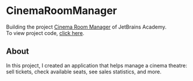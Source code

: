 # CinemaRoomManager
Building the project [Cinema Room Manager](https://hyperskill.org/projects/133) of JetBrains Academy.  
To view project code, [click here](https://github.com/rudimentum/CinemaRoomManager/tree/master/Cinema%20Room%20Manager/task/src/cinema).
## About ##
In this project, I created an application that helps manage a cinema theatre: sell tickets, check available seats, see sales statistics, and more.

